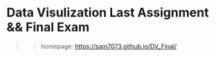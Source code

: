 # Data Visulization Last Assignment && Final Exam

> > homepage: https://sam7073.github.io/DV_Final/
